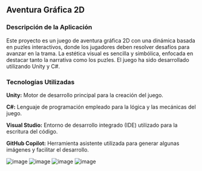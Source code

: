 ## Aventura Gráfica 2D
### Descripción de la Aplicación
Este proyecto es un juego de aventura gráfica 2D con una dinámica basada en puzles interactivos, donde los jugadores deben resolver desafíos para avanzar en la trama. La estética visual es sencilla y simbólica, enfocada en destacar tanto la narrativa como los puzles. El juego ha sido desarrollado utilizando Unity y C#.

### Tecnologías Utilizadas
**Unity:** Motor de desarrollo principal para la creación del juego.

**C#:** Lenguaje de programación empleado para la lógica y las mecánicas del juego.

**Visual Studio:** Entorno de desarrollo integrado (IDE) utilizado para la escritura del código.

**GitHub Copilot:** Herramienta asistente utilizada para generar algunas imágenes y facilitar el desarrollo.

![image](https://github.com/user-attachments/assets/fa670fc2-fa11-437a-b838-d438c099df07)
![image](https://github.com/user-attachments/assets/1f08a390-759e-4143-89cf-bab1c360a309)
![image](https://github.com/user-attachments/assets/d002e20d-b0de-492c-97fe-d0377b6f8009)
![image](https://github.com/user-attachments/assets/158925fc-9415-4ed2-8875-a78fbc0780c9)

